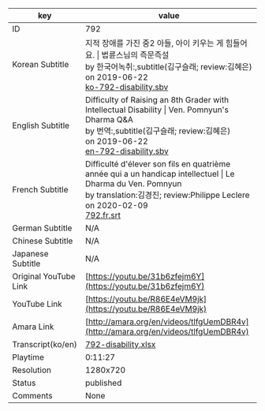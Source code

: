 |  key  |  value  |
|-------|---------|
| ID            | 792 |
| Korean Subtitle | 지적 장애를 가진 중2 아들, 아이 키우는 게 힘들어요. \| 법륜스님의 즉문즉설<br>by 한국어녹취:,subtitle(김구슬래; review:김혜은)<br>on 2019-06-22<br>[ko-792-disability.sbv](https://github.com/jungtosociety/dharma-qna/raw/master/sub/792/ko-792-disability.sbv)<br>|
| English Subtitle | Difficulty of Raising an 8th Grader with Intellectual Disability \| Ven. Pomnyun's Dharma Q&A<br>by 번역:,subtitle(김구슬래; review:김혜은)<br>on 2019-06-22<br>[en-792-disability.sbv](https://github.com/jungtosociety/dharma-qna/raw/master/sub/792/en-792-disability.sbv)<br>|
| French Subtitle | Difficulté d'élever son fils en quatrième année qui a un handicap intellectuel \| Le Dharma du Ven. Pomnyun<br>by translation:김경진; review:Philippe Leclere<br>on 2020-02-09<br>[792.fr.srt](https://github.com/jungtosociety/dharma-qna/raw/master/sub/792/792.fr.srt)<br>|
| German Subtitle | N/A |
| Chinese Subtitle | N/A |
| Japanese Subtitle | N/A |
| Original YouTube Link  | [https://youtu.be/31b6zfejm6Y](https://youtu.be/31b6zfejm6Y) |
| YouTube Link  | [https://youtu.be/R86E4eVM9jk](https://youtu.be/R86E4eVM9jk) |
| Amara Link    | [http://amara.org/en/videos/tlfgUemDBR4v](http://amara.org/en/videos/tlfgUemDBR4v) |
| Transcript(ko/en) | [792-disability.xlsx](https://github.com/jungtosociety/dharma-qna/raw/master/sub/792/792-disability.xlsx) |
| Playtime | 0:11:27 |
| Resolution | 1280x720|
| Status | published |
| Comments | None |
